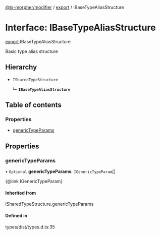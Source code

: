 [@ts-morpher/modifier](../README.md) / [export](../modules/export.md) / IBaseTypeAliasStructure

# Interface: IBaseTypeAliasStructure

[export](../modules/export.md).IBaseTypeAliasStructure

Basic type alias structure

## Hierarchy

- `ISharedTypeStructure`

  ↳ **`IBaseTypeAliasStructure`**

## Table of contents

### Properties

- [genericTypeParams](export.IBaseTypeAliasStructure.md#generictypeparams)

## Properties

### genericTypeParams

• `Optional` **genericTypeParams**: `IGenericTypeParam`[]

{@link IGenericTypeParam}

#### Inherited from

ISharedTypeStructure.genericTypeParams

#### Defined in

types/dist/types.d.ts:35

